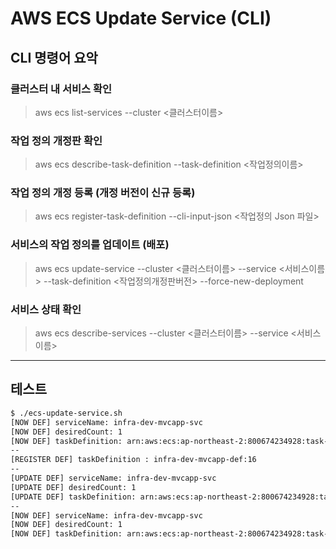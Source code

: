 
# AWS ECS Update Service (CLI)

## CLI 명령어 요악

### 클러스터 내 서비스 확인 

> aws ecs list-services --cluster <클러스터이름>

### 작업 정의 개정판 확인 

> aws ecs describe-task-definition --task-definition <작업정의이름>

### 작업 정의 개정 등록 (개정 버전이 신규 등록)

> aws ecs register-task-definition --cli-input-json <작업정의 Json 파일>

### 서비스의 작업 정의를 업데이트 (배포)

> aws ecs update-service --cluster <클러스터이름> --service <서비스이름> --task-definition <작업정의개정판버전> --force-new-deployment

### 서비스 상태 확인 
> aws ecs describe-services --cluster <클러스터이름> --service <서비스이름>

---

## 테스트 
 
```sh
$ ./ecs-update-service.sh
[NOW DEF] serviceName: infra-dev-mvcapp-svc
[NOW DEF] desiredCount: 1
[NOW DEF] taskDefinition: arn:aws:ecs:ap-northeast-2:800674234928:task-definition/infra-dev-mvcapp-def:15
--
[REGISTER DEF] taskDefinition : infra-dev-mvcapp-def:16
--
[UPDATE DEF] serviceName: infra-dev-mvcapp-svc
[UPDATE DEF] desiredCount: 1
[UPDATE DEF] taskDefinition: arn:aws:ecs:ap-northeast-2:800674234928:task-definition/infra-dev-mvcapp-def:16
--
[NOW DEF] serviceName: infra-dev-mvcapp-svc
[NOW DEF] desiredCount: 1
[NOW DEF] taskDefinition: arn:aws:ecs:ap-northeast-2:800674234928:task-definition/infra-dev-mvcapp-def:16
```

